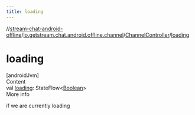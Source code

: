 ```yaml
---
title: loading
---
```

//[stream-chat-android-offline](../../../index.md)/[io.getstream.chat.android.offline.channel](../index.md)/[ChannelController](index.md)/[loading](loading.md)



# loading  
[androidJvm]  
Content  
val [loading](loading.md): StateFlow&lt;[Boolean](https://kotlinlang.org/api/latest/jvm/stdlib/kotlin/-boolean/index.html)&gt;  
More info  


if we are currently loading

  



